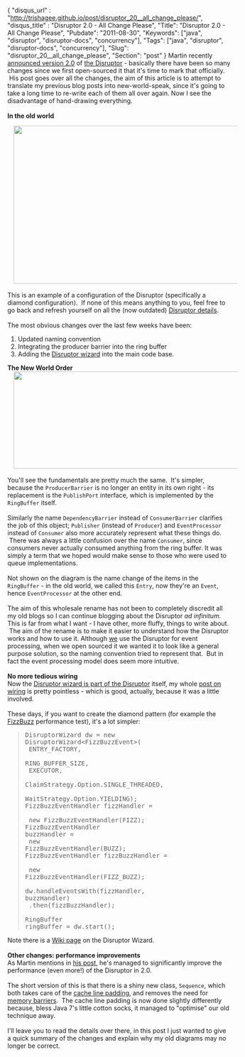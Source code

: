 {
 "disqus_url" : "http://trishagee.github.io/post/disruptor_20__all_change_please/",
 "disqus_title" : "Disruptor 2.0 - All Change Please",
 "Title": "Disruptor 2.0 - All Change Please",
 "Pubdate": "2011-08-30",
 "Keywords": ["java", "disruptor", "disruptor-docs", "concurrency"],
 "Tags": ["java", "disruptor", "disruptor-docs", "concurrency"],
 "Slug": "disruptor_20__all_change_please",
 "Section": "post"
}
Martin recently <a href="http://mechanical-sympathy.blogspot.com/2011/08/disruptor-20-released.html">announced version 2.0</a> of <a href="http://code.google.com/p/disruptor/">the Disruptor</a>&nbsp;- basically there have been so many changes since we first open-sourced it that it's time to mark that officially. &nbsp;His post goes over all the changes, the aim of this article is to attempt to translate my previous blog posts into new-world-speak, since it's going to take a long time to re-write each of them all over again.  Now I see the disadvantage of hand-drawing everything.<br /><br /><b>In the old world</b><br /><div class="separator" style="clear: both; text-align: center;"><a href="http://1.bp.blogspot.com/-R3vHFiqPCPo/TlvTk9cQEvI/AAAAAAAAIKA/1-o7vhoxGnQ/s1600/1P3C-Diamond-RingBuffer.png" imageanchor="1" style="margin-left: 1em; margin-right: 1em;"><img border="0" height="356" src="http://1.bp.blogspot.com/-R3vHFiqPCPo/TlvTk9cQEvI/AAAAAAAAIKA/1-o7vhoxGnQ/s640/1P3C-Diamond-RingBuffer.png" width="640" /></a></div><br />This is an example of a configuration of the Disruptor (specifically a diamond configuration). &nbsp;If none of this means anything to you, feel free to go back and refresh yourself on all the (now outdated) <a href="http://mechanitis.blogspot.com/search/label/disruptor">Disruptor details</a>.<br /><br />The most obvious changes over the last few weeks have been:<br /><ol><li>Updated naming convention</li><li>Integrating the producer barrier into the ring buffer</li><li>Adding the <a href="http://www.symphonious.net/2011/07/11/lmax-disruptor-high-performance-low-latency-and-simple-too/">Disruptor wizard</a> into the main code base.</li></ol><div><b>The New World Order</b></div><div class="separator" style="clear: both; text-align: center;"><a href="http://2.bp.blogspot.com/-4aCmflSb7Fs/TlvZ5z8BesI/AAAAAAAAIKE/kAXR_7Ly5FI/s1600/NewWorldOrder.png" imageanchor="1" style="margin-left: 1em; margin-right: 1em;"><img border="0" height="219" src="http://2.bp.blogspot.com/-4aCmflSb7Fs/TlvZ5z8BesI/AAAAAAAAIKE/kAXR_7Ly5FI/s640/NewWorldOrder.png" width="640" /></a></div><div><br /></div><div>You'll see the fundamentals are pretty much the same. &nbsp;It's simpler, because the <code>ProducerBarrier</code> is no longer an entity in its own right - its replacement is the <code>PublishPort</code> interface, which is implemented by the <code>RingBuffer</code> itself.</div><div><br /></div><div>Similarly the name <code>DependencyBarrier</code> instead of <code>ConsumerBarrier</code> clarifies the job of this object; <code>Publisher</code> (instead of <code>Producer</code>) and <code>EventProcessor</code> instead of <code>Consumer</code> also more accurately represent what these things do. &nbsp;There was always a little confusion over the name <code>Consumer</code>, since consumers never actually consumed anything from the ring buffer.  It was simply a term that we hoped would make sense to those who were used to queue implementations.</div><div><br /></div><div>Not shown on the diagram is the name change of the items in the <code>RingBuffer</code> - in the old world, we called this <code>Entry</code>, now they're an <code>Event</code>, hence <code>EventProcessor</code> at the other end.</div><div><br /></div><div>The aim of this wholesale rename has not been to completely discredit all my old blogs so I can continue blogging about the Disruptor <i>ad infinitum</i>. This is far from what I want - I have other, more fluffy, things to write about. &nbsp;The aim of the rename is to make it easier to understand how the Disruptor works and how to use it. Although <a href="http://www.lmaxtrader.co.uk/">we</a> use the Disruptor for event processing, when we open sourced it we wanted it to look like a general purpose solution, so the naming convention tried to represent that. &nbsp;But in fact the event processing model does seem more intuitive.<br /><br /><b>No more tedious wiring</b><br />Now the <a href="http://www.symphonious.net/2011/08/13/the-disruptor-wizard-is-dead-long-live-the-disruptor-wizard/">Disruptor wizard is part of the Disruptor</a> itself, my whole <a href="http://mechanitis.blogspot.com/2011/07/dissecting-disruptor-wiring-up.html">post on wiring</a> is pretty pointless - which is good, actually, because it was a little involved.<br /><br />These days, if you want to create the diamond pattern (for example the <a href="http://code.google.com/p/disruptor/source/browse/trunk/code/src/perf/com/lmax/disruptor/DiamondPath1P3CPerfTest.java?r=294">FizzBuzz</a> performance test), it's a lot simpler:</div><div><blockquote><pre>DisruptorWizard dw = new DisruptorWizard&lt;FizzBuzzEvent&gt;(<br />                         ENTRY_FACTORY, <br />                         RING_BUFFER_SIZE, <br />                         EXECUTOR,<br />                         ClaimStrategy.Option.SINGLE_THREADED,<br />                         WaitStrategy.Option.YIELDING);<br />FizzBuzzEventHandler fizzHandler = <br />                         new FizzBuzzEventHandler(FIZZ);<br />FizzBuzzEventHandler buzzHandler = <br />                         new FizzBuzzEventHandler(BUZZ);<br />FizzBuzzEventHandler fizzBuzzHandler = <br />                         new FizzBuzzEventHandler(FIZZ_BUZZ);<br /><br />dw.handleEventsWith(fizzHandler, buzzHandler)<br />  .then(fizzBuzzHandler);<br /><br />RingBuffer ringBuffer = dw.start();<br /></pre></blockquote></div><div>Note there is a <a href="http://code.google.com/p/disruptor/wiki/DisruptorWizard">Wiki page</a> on the Disruptor Wizard.<br /><br /><b>Other changes: performance improvements</b><br />As Martin mentions in <a href="http://mechanical-sympathy.blogspot.com/2011/08/disruptor-20-released.html">his post</a>, he's managed to significantly improve the performance (even more!) of the Disruptor in 2.0. <br /><br />The short version of this is that there is a shiny new class,&nbsp;<code>Sequence</code>, which both takes care of the <a href="http://mechanitis.blogspot.com/2011/07/dissecting-disruptor-why-its-so-fast_22.html">cache line padding</a>, and removes the need for <a href="http://mechanitis.blogspot.com/2011/08/dissecting-disruptor-why-its-so-fast.html">memory barriers</a>. &nbsp;The cache line padding is now done slightly differently because, bless Java 7's little cotton socks, it managed to "optimise" our old technique away.<br /><br />I'll leave you to read the details over there, in this post I just wanted to give a quick summary of the changes and explain why my old diagrams may no longer be correct.</div>
